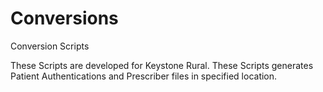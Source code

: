 Conversions
===========

Conversion Scripts

These Scripts are developed for Keystone Rural. These Scripts generates Patient Authentications and Prescriber files in specified location.
